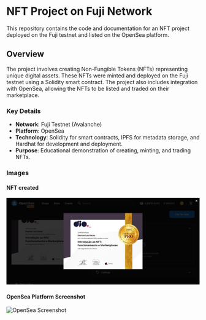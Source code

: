 # NFT Project on Fuji Network

This repository contains the code and documentation for an NFT project deployed on the Fuji testnet and listed on the OpenSea platform.

## Overview

The project involves creating Non-Fungible Tokens (NFTs) representing unique digital assets. These NFTs were minted and deployed on the Fuji testnet using a Solidity smart contract. The project also includes integration with OpenSea, allowing the NFTs to be listed and traded on their marketplace.

### Key Details

- **Network**: Fuji Testnet (Avalanche)
- **Platform**: OpenSea
- **Technology**: Solidity for smart contracts, IPFS for metadata storage, and Hardhat for development and deployment.
- **Purpose**: Educational demonstration of creating, minting, and trading NFTs.

### Images

#### NFT created
![NFT Sample](https://github.com/RochaEverton/PrimeiroNFT/blob/main/Images/Certificado%20Introdu%C3%A7%C3%A3o%20ao%20NFT.%20-%20Certificados%20OpenSea.png)

#### OpenSea Platform Screenshot
![OpenSea Screenshot](https://testnets.opensea.io/assets/avalanche-fuji/0x8eac0f031828b71402014a625de2a369609ae8d7/1/)
